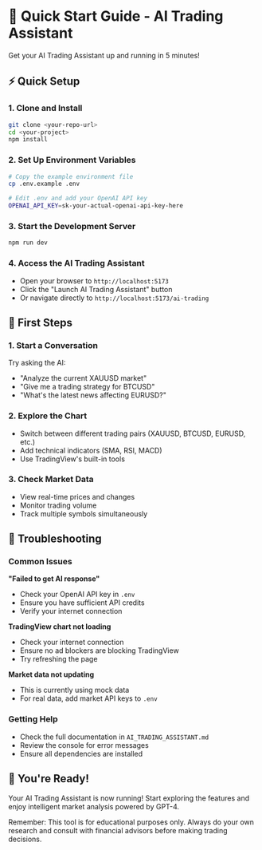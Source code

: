 # 🚀 Quick Start Guide - AI Trading Assistant

Get your AI Trading Assistant up and running in 5 minutes!

## ⚡ Quick Setup

### 1. Clone and Install
```bash
git clone <your-repo-url>
cd <your-project>
npm install
```

### 2. Set Up Environment Variables
```bash
# Copy the example environment file
cp .env.example .env

# Edit .env and add your OpenAI API key
OPENAI_API_KEY=sk-your-actual-openai-api-key-here
```

### 3. Start the Development Server
```bash
npm run dev
```

### 4. Access the AI Trading Assistant
- Open your browser to `http://localhost:5173`
- Click the "Launch AI Trading Assistant" button
- Or navigate directly to `http://localhost:5173/ai-trading`

## 🎯 First Steps

### 1. Start a Conversation
Try asking the AI:
- "Analyze the current XAUUSD market"
- "Give me a trading strategy for BTCUSD"
- "What's the latest news affecting EURUSD?"

### 2. Explore the Chart
- Switch between different trading pairs (XAUUSD, BTCUSD, EURUSD, etc.)
- Add technical indicators (SMA, RSI, MACD)
- Use TradingView's built-in tools

### 3. Check Market Data
- View real-time prices and changes
- Monitor trading volume
- Track multiple symbols simultaneously

## 🔧 Troubleshooting

### Common Issues

**"Failed to get AI response"**
- Check your OpenAI API key in `.env`
- Ensure you have sufficient API credits
- Verify your internet connection

**TradingView chart not loading**
- Check your internet connection
- Ensure no ad blockers are blocking TradingView
- Try refreshing the page

**Market data not updating**
- This is currently using mock data
- For real data, add market API keys to `.env`

### Getting Help
- Check the full documentation in `AI_TRADING_ASSISTANT.md`
- Review the console for error messages
- Ensure all dependencies are installed

## 🎉 You're Ready!

Your AI Trading Assistant is now running! Start exploring the features and enjoy intelligent market analysis powered by GPT-4.

Remember: This tool is for educational purposes only. Always do your own research and consult with financial advisors before making trading decisions.